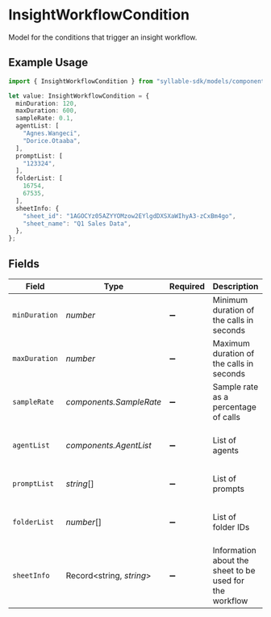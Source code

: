 # InsightWorkflowCondition

Model for the conditions that trigger an insight workflow.

## Example Usage

```typescript
import { InsightWorkflowCondition } from "syllable-sdk/models/components";

let value: InsightWorkflowCondition = {
  minDuration: 120,
  maxDuration: 600,
  sampleRate: 0.1,
  agentList: [
    "Agnes.Wangeci",
    "Dorice.Otaaba",
  ],
  promptList: [
    "123324",
  ],
  folderList: [
    16754,
    67535,
  ],
  sheetInfo: {
    "sheet_id": "1AGOCYz05AZYYOMzow2EYlgdDXSXaWIhyA3-zCxBm4go",
    "sheet_name": "Q1 Sales Data",
  },
};
```

## Fields

| Field                                                                                         | Type                                                                                          | Required                                                                                      | Description                                                                                   | Example                                                                                       |
| --------------------------------------------------------------------------------------------- | --------------------------------------------------------------------------------------------- | --------------------------------------------------------------------------------------------- | --------------------------------------------------------------------------------------------- | --------------------------------------------------------------------------------------------- |
| `minDuration`                                                                                 | *number*                                                                                      | :heavy_minus_sign:                                                                            | Minimum duration of the calls in seconds                                                      | 120                                                                                           |
| `maxDuration`                                                                                 | *number*                                                                                      | :heavy_minus_sign:                                                                            | Maximum duration of the calls in seconds                                                      | 600                                                                                           |
| `sampleRate`                                                                                  | *components.SampleRate*                                                                       | :heavy_minus_sign:                                                                            | Sample rate as a percentage of calls                                                          | 0.1                                                                                           |
| `agentList`                                                                                   | *components.AgentList*                                                                        | :heavy_minus_sign:                                                                            | List of agents                                                                                | [<br/>866324,<br/>826325<br/>]                                                                |
| `promptList`                                                                                  | *string*[]                                                                                    | :heavy_minus_sign:                                                                            | List of prompts                                                                               | [<br/>"123324"<br/>]                                                                          |
| `folderList`                                                                                  | *number*[]                                                                                    | :heavy_minus_sign:                                                                            | List of folder IDs                                                                            | [<br/>16754,<br/>67535<br/>]                                                                  |
| `sheetInfo`                                                                                   | Record<string, *string*>                                                                      | :heavy_minus_sign:                                                                            | Information about the sheet to be used for the workflow                                       | {<br/>"sheet_id": "1AGOCYz05AZYYOMzow2EYlgdDXSXaWIhyA3-zCxBm4go",<br/>"sheet_name": "Q1 Sales Data"<br/>} |